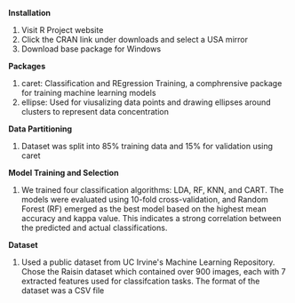 **Installation**
  1. Visit R Project website
  2. Click the CRAN link under downloads and select a USA mirror
  3. Download base package for Windows

**Packages**
  1. caret: Classification and REgression Training, a comphrensive package for training machine learning models
  2. ellipse: Used for viusalizing data points and drawing ellipses around clusters to represent data concentration

**Data Partitioning**
  1. Dataset was split into 85% training data and 15% for validation using caret

**Model Training and Selection**
  1. We trained four classification algorithms: LDA, RF, KNN, and CART. The models were evaluated using 10-fold cross-validation, and Random Forest (RF) emerged as the best model based on the highest mean accuracy and kappa value. This indicates a strong correlation between the predicted and actual classifications.

**Dataset**
  1. Used a public dataset from UC Irvine's Machine Learning Repository. Chose the Raisin dataset which contained over 900 images, each with 7 extracted features used for classifcation tasks. The format of the dataset was a CSV file
